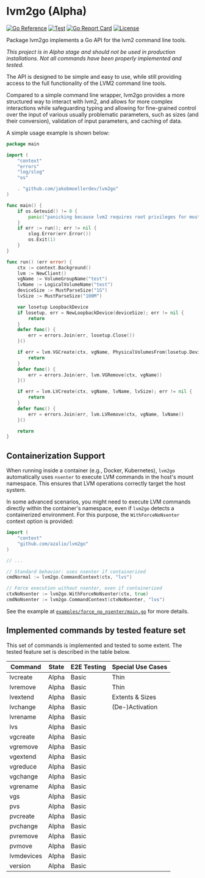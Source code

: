 # lvm2go (Alpha)

[![Go Reference](https://pkg.go.dev/badge/github.com/jakobmoellerdev/lvm2go.svg)](https://pkg.go.dev/github.com/jakobmoellerdev/lvm2go)
[![Test](https://github.com/azalio/lvm2go/actions/workflows/test.yaml/badge.svg)](https://github.com/azalio/lvm2go/actions/workflows/test.yaml)
[![Go Report Card](https://goreportcard.com/badge/github.com/jakobmoellerdev/lvm2go)](https://goreportcard.com/report/github.com/jakobmoellerdev/lvm2go)
[![License](https://img.shields.io/github/license/jakobmoellerdev/lvm2go)](https://github.com/azalio/lvm2go)

Package lvm2go implements a Go API for the lvm2 command line tools.

_This project is in Alpha stage and should not be used in production installations. Not all commands have been properly implemented and tested._

The API is designed to be simple and easy to use, while still providing
access to the full functionality of the LVM2 command line tools.

Compared to a simple command line wrapper, lvm2go provides a more structured
way to interact with lvm2, and allows for more complex interactions while safeguarding typing
and allowing for fine-grained control over the input of various usually problematic parameters,
such as sizes (and their conversion), validation of input parameters, and caching of data.

A simple usage example is shown below:

```go
package main

import (
	"context"
	"errors"
	"log/slog"
	"os"

	. "github.com/jakobmoellerdev/lvm2go"
)

func main() {
	if os.Geteuid() != 0 {
		panic("panicking because lvm2 requires root privileges for most operations.")
	}
	if err := run(); err != nil {
		slog.Error(err.Error())
		os.Exit(1)
	}
}

func run() (err error) {
	ctx := context.Background()
	lvm := NewClient()
	vgName := VolumeGroupName("test")
	lvName := LogicalVolumeName("test")
	deviceSize := MustParseSize("1G")
	lvSize := MustParseSize("100M")

	var losetup LoopbackDevice
	if losetup, err = NewLoopbackDevice(deviceSize); err != nil {
		return
	}
	defer func() {
		err = errors.Join(err, losetup.Close())
	}()

	if err = lvm.VGCreate(ctx, vgName, PhysicalVolumesFrom(losetup.Device())); err != nil {
		return
	}
	defer func() {
		err = errors.Join(err, lvm.VGRemove(ctx, vgName))
	}()

	if err = lvm.LVCreate(ctx, vgName, lvName, lvSize); err != nil {
		return
	}
	defer func() {
		err = errors.Join(err, lvm.LVRemove(ctx, vgName, lvName))
	}()

	return
}
```

## Containerization Support

When running inside a container (e.g., Docker, Kubernetes), `lvm2go` automatically uses `nsenter` to execute LVM commands in the host's mount namespace. This ensures that LVM operations correctly target the host system.

In some advanced scenarios, you might need to execute LVM commands directly within the container's namespace, even if `lvm2go` detects a containerized environment. For this purpose, the `WithForceNoNsenter` context option is provided:

```go
import (
	"context"
	"github.com/azalio/lvm2go"
)

// ...

// Standard behavior: uses nsenter if containerized
cmdNormal := lvm2go.CommandContext(ctx, "lvs")

// Force execution without nsenter, even if containerized
ctxNoNsenter := lvm2go.WithForceNoNsenter(ctx, true)
cmdNoNsenter := lvm2go.CommandContext(ctxNoNsenter, "lvs")
```

See the example at [`examples/force_no_nsenter/main.go`](examples/force_no_nsenter/main.go) for more details.

## Implemented commands by tested feature set

This set of commands is implemented and tested to some extent. The tested feature set is described in the table below.

| Command    | State | E2E Testing | Special Use Cases |
|------------|-------|-------------|-------------------|
| lvcreate   | Alpha | Basic       | Thin              |
| lvremove   | Alpha | Basic       | Thin              |
| lvextend   | Alpha | Basic       | Extents & Sizes   |
| lvchange   | Alpha | Basic       | (De-)Activation   |
| lvrename   | Alpha | Basic       |                   |
| lvs        | Alpha | Basic       |                   |
| vgcreate   | Alpha | Basic       |                   |
| vgremove   | Alpha | Basic       |                   |
| vgextend   | Alpha | Basic       |                   |
| vgreduce   | Alpha | Basic       |                   |
| vgchange   | Alpha | Basic       |                   |
| vgrename   | Alpha | Basic       |                   |
| vgs        | Alpha | Basic       |                   |
| pvs        | Alpha | Basic       |                   |
| pvcreate   | Alpha | Basic       |                   |
| pvchange   | Alpha | Basic       |                   |
| pvremove   | Alpha | Basic       |                   |
| pvmove     | Alpha | Basic       |                   |
| lvmdevices | Alpha | Basic       |                   |
| version    | Alpha | Basic       |                   |
